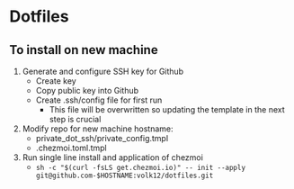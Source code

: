 # Dotfiles

## To install on new machine
1. Generate and configure SSH key for Github
    - Create key
    - Copy public key into Github
    - Create .ssh/config file for first run
        - This file will be overwritten so updating the template in the next step is crucial
2. Modify repo for new machine hostname:
    - private_dot_ssh/private_config.tmpl
    - .chezmoi.toml.tmpl
3. Run single line install and application of chezmoi
    - ```sh -c "$(curl -fsLS get.chezmoi.io)" -- init --apply git@github.com-$HOSTNAME:volk12/dotfiles.git```
